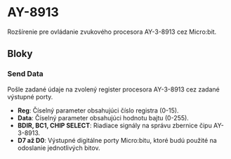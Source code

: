 # AY-8913

Rozšírenie pre ovládanie zvukového procesora AY-3-8913 cez Micro:bit.

## Bloky

### Send Data
Pošle zadané údaje na zvolený register procesora AY-3-8913 cez zadané výstupné porty.

- **Reg**: Číselný parameter obsahujúci číslo registra (0-15).
- **Data**: Číselný parameter obsahujúci hodnotu bajtu (0-255).
- **BDIR, BC1, CHIP SELECT**: Riadiace signály na správu zbernice čipu AY-3-8913.
- **D7 až D0**: Výstupné digitálne porty Micro:bitu, ktoré budú použité na odoslanie jednotlivých bitov.
